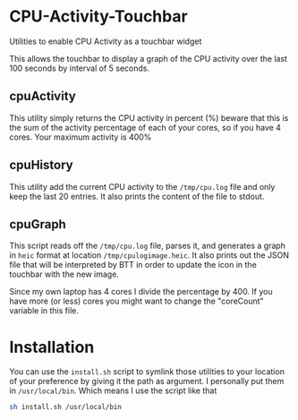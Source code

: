 # CPU-Activity-Touchbar
Utilities to enable CPU Activity as a touchbar widget


This allows the touchbar to display a graph of the CPU activity over the last 100 seconds by interval of 5 seconds.

## cpuActivity

This utility simply returns the CPU activity in percent (%) beware that this is the sum of the 
activity percentage of each of your cores, so if you have 4 cores. Your maximum activity is 400%

## cpuHistory

This utility add the current CPU activity to the `/tmp/cpu.log` file and only keep the last 20 entries.
It also prints the content of the file to stdout.

## cpuGraph

This script reads off the `/tmp/cpu.log` file, parses it, and generates a graph in `heic` format at
location `/tmp/cpulogimage.heic`. It also prints out the JSON file that will be interpreted by BTT
in order to update the icon in the touchbar with the new image.

Since my own laptop has 4 cores I divide the percentage by 400. If you have more (or less) cores you might want to change the "coreCount" variable in this file.

# Installation

You can use the `install.sh` script to symlink those utilities to your location of your preference by giving it the path as argument. I personally put them in `/usr/local/bin`. Which means I use the script like that

```sh
sh install.sh /usr/local/bin
```

